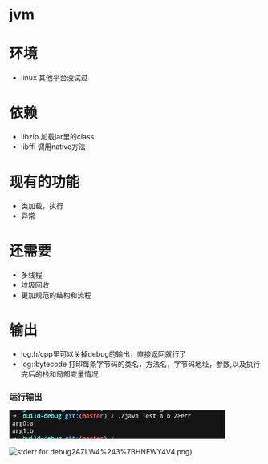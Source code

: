 # jvm
# 环境
+ linux 其他平台没试过

# 依赖
+ libzip 加载jar里的class
+ libffi 调用native方法

# 现有的功能
+ 类加载，执行
+ 异常

# 还需要
+ 多线程
+ 垃圾回收
+ 更加规范的结构和流程

# 输出
+ log.h/cpp里可以关掉debug的输出，直接返回就行了
+ log::bytecode 打印每条字节码的类名，方法名，字节码地址，参数,以及执行完后的栈和局部变量情况


### 运行输出
![stdout](https://github.com/newNcy/jvm/blob/master/screenshot/%24EN9WYEQY3%40GTQ7QZ17%7BN3T.png)

![stderr for debug](https://github.com/newNcy/jvm/blob/master/screenshot/%7BVP3V)2AZLW4%243%7BHNEWY4V4.png)

